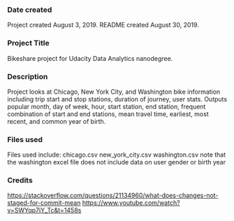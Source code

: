 ### Date created
Project created August 3, 2019.
README created August 30, 2019.

### Project Title
Bikeshare project for Udacity Data Analytics nanodegree.

### Description
Project looks at Chicago, New York City, and Washington bike information including trip start and stop stations, duration of journey, user stats. Outputs popular month, day of week, hour, start station, end station, frequent combination of start and end stations, mean travel time, earliest, most recent, and common year of birth.

### Files used
Files used include:
chicago.csv
new_york_city.csv
washington.csv
note that the washington excel file does not include data on user gender or birth year

### Credits
https://stackoverflow.com/questions/21134960/what-does-changes-not-staged-for-commit-mean
https://www.youtube.com/watch?v=SWYqp7iY_Tc&t=1458s
